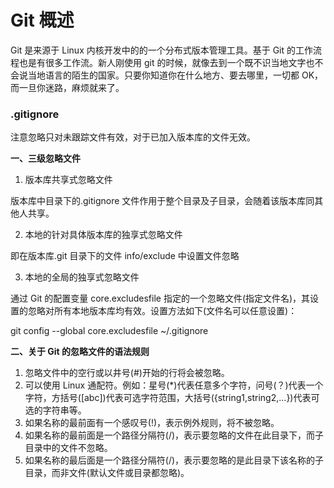 # Git 概述

Git 是来源于 Linux 内核开发中的的一个分布式版本管理工具。基于 Git 的工作流程也是有很多工作流。新人刚使用 git 的时候，就像去到一个既不识当地文字也不会说当地语言的陌生的国家。只要你知道你在什么地方、要去哪里，一切都 OK，而一旦你迷路，麻烦就来了。

### .gitignore

注意忽略只对未跟踪文件有效，对于已加入版本库的文件无效。

**一、三级忽略文件**

1. 版本库共享式忽略文件

版本库中目录下的.gitignore 文件作用于整个目录及子目录，会随着该版本库同其他人共享。

2. 本地的针对具体版本库的独享式忽略文件

即在版本库.git 目录下的文件 info/exclude 中设置文件忽略

3. 本地的全局的独享式忽略文件

通过 Git 的配置变量 core.excludesfile 指定的一个忽略文件(指定文件名)，其设置的忽略对所有本地版本库均有效。设置方法如下(文件名可以任意设置)：

git config --global core.excludesfile ~/.gitignore

**二、关于 Git 的忽略文件的语法规则**

1. 忽略文件中的空行或以井号(#)开始的行将会被忽略。
2. 可以使用 Linux 通配符。例如：星号(\*)代表任意多个字符，问号(？)代表一个字符，方括号([abc])代表可选字符范围，大括号({string1,string2,...})代表可选的字符串等。
3. 如果名称的最前面有一个感叹号(!)，表示例外规则，将不被忽略。
4. 如果名称的最前面是一个路径分隔符(/)，表示要忽略的文件在此目录下，而子目录中的文件不忽略。
5. 如果名称的最后面是一个路径分隔符(/)，表示要忽略的是此目录下该名称的子目录，而非文件(默认文件或目录都忽略)。
